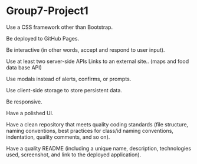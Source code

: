 # Group7-Project1

Use a CSS framework other than Bootstrap.

Be deployed to GitHub Pages.

Be interactive (in other words, accept and respond to user input).

Use at least two server-side APIs Links to an external site.. (maps and food data base API)

Use modals instead of alerts, confirms, or prompts.

Use client-side storage to store persistent data.

Be responsive.

Have a polished UI.

Have a clean repository that meets quality coding standards (file structure, naming conventions, best practices for class/id naming conventions, indentation, quality comments, and so on).

Have a quality README (including a unique name, description, technologies used, screenshot, and link to the deployed application).